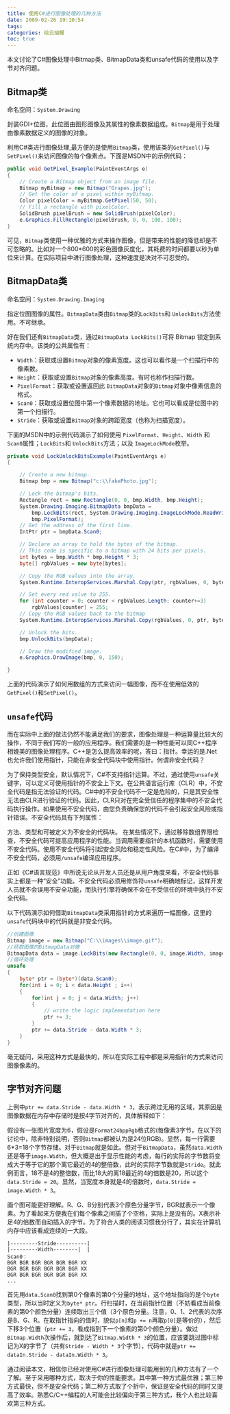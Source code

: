```yaml
---
title: 使用C#进行图像处理的几种方法
date: 2009-02-26 19:10:54
tags:
categories: 绘云描鲤
toc: true
---
```


本文讨论了C#图像处理中Bitmap类、BitmapData类和unsafe代码的使用以及字节对齐问题。

## Bitmap类

命名空间：`System.Drawing`

封装GDI+位图，此位图由图形图像及其属性的像素数据组成。`Bitmap`是用于处理由像素数据定义的图像的对象。

利用C#类进行图像处理,最方便的是使用`Bitmap`类，使用该类的`GetPixel()`与`SetPixel()`来访问图像的每个像素点。下面是MSDN中的示例代码：

<!--more-->

```cs
public void GetPixel_Example(PaintEventArgs e) 
{ 
    // Create a Bitmap object from an image file. 
    Bitmap myBitmap = new Bitmap("Grapes.jpg"); 
    // Get the color of a pixel within myBitmap. 
    Color pixelColor = myBitmap.GetPixel(50, 50); 
    // Fill a rectangle with pixelColor. 
    SolidBrush pixelBrush = new SolidBrush(pixelColor); 
    e.Graphics.FillRectangle(pixelBrush, 0, 0, 100, 100); 
}
```

可见，`Bitmap`类使用一种优雅的方式来操作图像，但是带来的性能的降低却是不可忽略的。比如对一个800*600的彩色图像灰度化，其耗费的时间都要以秒为单位来计算。在实际项目中进行图像处理，这种速度是决对不可忍受的。

## BitmapData类

命名空间：`System.Drawing.Imaging`

指定位图图像的属性。`BitmapData`类由`Bitmap`类的`LockBits`和 `UnlockBits`方法使用。不可继承。

好在我们还有`BitmapData`类，通过`BitmapData LockBits()`可将 Bitmap 锁定到系统内存中。该类的公共属性有：

* `Width`：获取或设置`Bitmap`对象的像素宽度。这也可以看作是一个扫描行中的像素数。
* `Height`：获取或设置`Bitmap`对象的像素高度。有时也称作扫描行数。
* `PixelFormat`：获取或设置返回此 `BitmapData`对象的`Bitmap`对象中像素信息的格式。
* `Scan0`：获取或设置位图中第一个像素数据的地址。它也可以看成是位图中的第一个扫描行。
* `Stride`：获取或设置`Bitmap`对象的跨距宽度（也称为扫描宽度）。

下面的MSDN中的示例代码演示了如何使用 `PixelFormat`、`Height`、`Width` 和`Scan0`属性；`LockBits`和 `UnlockBits`方法；以及 `ImageLockMode`枚举。

```cs
private void LockUnlockBitsExample(PaintEventArgs e) 
{

    // Create a new bitmap. 
    Bitmap bmp = new Bitmap("c:\\fakePhoto.jpg");

    // Lock the bitmap's bits.  
    Rectangle rect = new Rectangle(0, 0, bmp.Width, bmp.Height); 
    System.Drawing.Imaging.BitmapData bmpData = 
        bmp.LockBits(rect, System.Drawing.Imaging.ImageLockMode.ReadWrite, 
        bmp.PixelFormat); 
    // Get the address of the first line. 
    IntPtr ptr = bmpData.Scan0;

    // Declare an array to hold the bytes of the bitmap. 
    // This code is specific to a bitmap with 24 bits per pixels. 
    int bytes = bmp.Width * bmp.Height * 3; 
    byte[] rgbValues = new byte[bytes];

    // Copy the RGB values into the array. 
    System.Runtime.InteropServices.Marshal.Copy(ptr, rgbValues, 0, bytes);

    // Set every red value to 255.  
    for (int counter = 0; counter < rgbValues.Length; counter+=3) 
        rgbValues[counter] = 255; 
    // Copy the RGB values back to the bitmap 
    System.Runtime.InteropServices.Marshal.Copy(rgbValues, 0, ptr, bytes);

    // Unlock the bits. 
    bmp.UnlockBits(bmpData);

    // Draw the modified image. 
    e.Graphics.DrawImage(bmp, 0, 150);

}
```

上面的代码演示了如何用数组的方式来访问一幅图像，而不在使用低效的`GetPixel()`和`SetPixel()`。

 

## `unsafe`代码

而在实际中上面的做法仍然不能满足我们的要求，图像处理是一种运算量比较大的操作，不同于我们写的一般的应用程序。我们需要的是一种性能可以同C++程序相媲美的图像处理程序。C++是怎么提高效率的呢，答曰：指针。幸运的是.Net也允许我们使用指针，只能在非安全代码块中使用指针。何谓非安全代码？

为了保持类型安全，默认情况下，C#不支持指针运算。不过，通过使用`unsafe`关键字，可以定义可使用指针的不安全上下文。在公共语言运行库（CLR）中，不安全代码是指无法验证的代码。C#中的不安全代码不一定是危险的，只是其安全性无法由CLR进行验证的代码。因此，CLR只对在完全受信任的程序集中的不安全代码执行操作。如果使用不安全代码，由您负责确保您的代码不会引起安全风险或指针错误。不安全代码具有下列属性：

方法、类型和可被定义为不安全的代码块。
在某些情况下，通过移除数组界限检查，不安全代码可提高应用程序的性能。当调用需要指针的本机函数时，需要使用不安全代码。使用不安全代码将引起安全风险和稳定性风险。在C#中，为了编译不安全代码，必须用`/unsafe`编译应用程序。

正如《C#语言规范》中所说无论从开发人员还是从用户角度来看，不安全代码事实上都是一种“安全”功能。不安全代码必须用修饰符`unsafe`明确地标记，这样开发人员就不会误用不安全功能，而执行引擎将确保不会在不受信任的环境中执行不安全代码。

以下代码演示如何借助`BitmapData`类采用指针的方式来遍历一幅图像，这里的`unsafe`代码块中的代码就是非安全代码。

```cs
//创建图像 
Bitmap image = new Bitmap("C:\\images\\image.gif"); 
//获取图像的BitmapData对像 
BitmapData data = image.LockBits(new Rectangle(0, 0, image.Width, image.Height), ImageLockMode.ReadWrite, PixelFormat.Format24bppRgb);  
//循环处理 
unsafe 
{  
    byte* ptr = (byte*)(data.Scan0);  
    for(int i = 0; i < data.Height ; i++) 
    { 
        for(int j = 0; j < data.Width; j++) 
        { 
            // write the logic implementation here 
            ptr += 3;   
        } 
        ptr += data.Stride - data.Width * 3; 
    } 
}
```

毫无疑问，采用这种方式是最快的，所以在实际工程中都是采用指针的方式来访问图像像素的。

## 字节对齐问题 

上例中`ptr += data.Stride - data.Width * 3`，表示跨过无用的区域，其原因是图像数据在内存中存储时是按4字节对齐的，具体解释如下：

假设有一张图片宽度为6，假设是`Format24bppRgb`格式的(每像素3字节，在以下的讨论中，除非特别说明，否则`Bitmap`都被认为是24位RGB)。显然，每一行需要6*3=18个字节存储。对于`Bitmap`就是如此。但对于`BitmapData`，虽然`data.Width`还是等于`image.Width`，但大概是出于显示性能的考虑，每行的实际的字节数将变成大于等于它的那个离它最近的4的整倍数，此时的实际字节数就是`Stride`。就此例而言，18不是4的整倍数，而比18大的离18最近的4的倍数是20，所以这个`data.Stride = 20`。显然，当宽度本身就是4的倍数时，`data.Stride = image.Width * 3`。

画个图可能更好理解。R、G、B分别代表3个原色分量字节，BGR就表示一个像素。为了看起来方便我在们每个像素之间插了个空格，实际上是没有的。X表示补足4的倍数而自动插入的字节。为了符合人类的阅读习惯我分行了，其实在计算机内存中应该看成连续的一大段。


```
|---------Stride----------|
|---------Width--------|  | 
Scan0： 
BGR BGR BGR BGR BGR BGR XX
BGR BGR BGR BGR BGR BGR XX
BGR BGR BGR BGR BGR BGR XX 
... 
```

首先用`data.Scan0`找到第0个像素的第0个分量的地址，这个地址指向的是个`byte`类型，所以当时定义为`byte* ptr`。行扫描时，在当前指针位置（不妨看成当前像素的第0个颜色分量）连续取出三个值（3个原色分量。注意，0、1、2代表的次序是B、G、R。在取指针指向的值时，貌似`p[n]`和`p += n`再取`p[0]`是等价的），然后下移3个位置（`ptr += 3`，看成指到下一个像素的第0个颜色分量）。做过`Bitmap.Width`次操作后，就到达了`Bitmap.Width * 3`的位置，应该要跳过图中标记为X的字节了（共有`Stride - Width * 3`个字节），代码中就是`ptr += dataIn.Stride - dataIn.Width * 3`。

通过阅读本文，相信你已经对使用C#进行图像处理可能用到的几种方法有了一个了解。至于采用哪种方式，取决于你的性能要求。其中第一种方式最优雅；第三种方式最快，但不是安全代码；第二种方式取了个折中，保证是安全代码的同时又提高了效率。熟悉C/C++编程的人可能会比较偏向于第三种方式，我个人也比较喜欢第三种方式。
